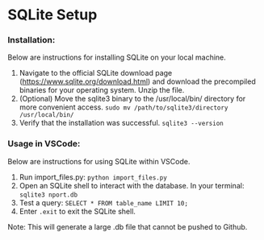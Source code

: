 # SQLite Setup

### Installation:
Below are instructions for installing SQLite on your local machine.

1. Navigate to the official SQLite download page (https://www.sqlite.org/download.html) and download the precompiled binaries for your operating system. Unzip the file.
2. (Optional) Move the sqlite3 binary to the /usr/local/bin/ directory for more convenient access.
`sudo mv /path/to/sqlite3/directory /usr/local/bin/`
3. Verify that the installation was successful.
`sqlite3 --version`

### Usage in VSCode:
Below are instructions for using SQLite within VSCode.

1. Run import_files.py:
`python import_files.py`
2. Open an SQLite shell to interact with the database. In your terminal:
`sqlite3 nport.db`
3. Test a query: `SELECT * FROM table_name LIMIT 10;`
4. Enter `.exit` to exit the SQLite shell.

Note: This will generate a large .db file that cannot be pushed to Github.



